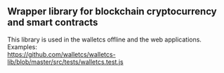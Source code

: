## Wrapper library for blockchain cryptocurrency and smart contracts ##

This library is used in the walletcs offline and the web applications.  
Examples:  
https://github.com/walletcs/walletcs-lib/blob/master/src/tests/walletcs.test.js
